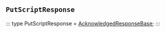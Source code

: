 ## `PutScriptResponse`
:::
type PutScriptResponse = [AcknowledgedResponseBase](./AcknowledgedResponseBase.md);
:::
